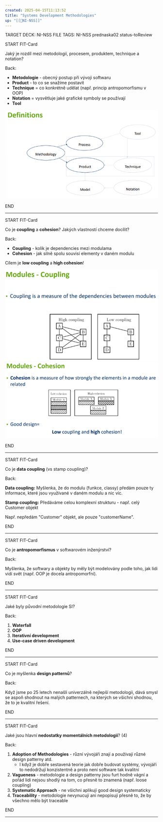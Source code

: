 ```yaml
---
created: 2025-04-15T11:13:52
title: "Systems Development Methodologies"
up: "[[📖NI-NSS]]"
---
```


TARGET DECK: NI-NSS
FILE TAGS: NI-NSS prednaska02 status-toReview


START
FIT-Card

Jaký je rozdíl mezi metodologií, procesem, produktem, technique a notation?

Back:

- **Metodologie** - obecný postup při vývoji softwaru
- **Product** - to co se snažíme postavit
- **Technique** = co konkrétně udělat (např. princip antropomorfismu v OOP)
- **Notation** = vysvětluje jaké grafické symboly se používají
- **Tool**

<!-- DetailInfoStart -->
![](../../../Assets/Pasted%20image%2020250415112313.png)
<!-- DetailInfoEnd -->
<!--ID: 1746599654286-->
END

---


START
FIT-Card

Co je **coupling** a **cohesion**? Jakých vlastností chceme docílit?

Back:

- **Coupling** - kolik je dependencies mezi modulama
- **Cohesion** - jak silně spolu souvisí elementy v daném modulu

Cílem je **low coupling** a **high cohesion**!

<!-- DetailInfoStart -->
![](../../../Assets/Pasted%20image%2020250415114505.png)
![](../../../Assets/Pasted%20image%2020250415114511.png)
<!-- DetailInfoEnd -->
<!--ID: 1746599654293-->
END

---


START
FIT-Card

Co je **data coupling** (vs stamp coupling)?

Back:

**Data coupling:**
Myšlenka, že do modulu (funkce, classy) předám pouze ty informace, které jsou využívané v daném modulu a nic víc.

**Stamp coupling:**
Předáváme celou komplexní strukturu - např. celý Customer objekt

Např. nepředám "Customer" objekt, ale pouze "customerName".
<!--ID: 1746599654300-->
END

---


START
FIT-Card

Co je **antropomorfismus** v softwarovém inženýrství?

Back:

Myšlenka, že softwary a objekty by měly být modelovány podle toho, jak lidi vidí svět (např. OOP je docela antropomorfní).
<!--ID: 1746599654307-->
END

---


START
FIT-Card

Jaké byly původní metodologie SI?

Back:

1. **Waterfall**
2. **OOP**
3. **Iterativní development**
4. **Use-case driven development**
<!--ID: 1746599654313-->
END

---


START
FIT-Card

Co je myšlenka **design patternů**?

Back:

Když jsme po 25 letech nenašli univerzálně nejlepší metodologii, dává smysl se aspoň shodnout na malých patternech, na kterých se všichni shodnou, že to je kvalitní řešení.
<!--ID: 1746599654319-->
END

---


START
FIT-Card

Jaké jsou hlavní **nedostatky momentálních metodologií**? (4)

Back:

1. **Adoption of Methodologies** - různí vývojáři znají a používají různé design patterny atd.
	- I když je dobře sestavená teorie jak dobře budovat systémy, vývojáři to nedodržují konzistentně a proto není software tak kvalitní
2. **Vagueness** - metodologie a design patterny jsou furt hodně vágní a pořád lidi nejsou shodlý na tom, co přesně to znamená (např. loose coupling)
3. **Systematic Approach** - ne všichni aplikují good design systematicky
4. **Traceability** - metodologie nevynucují ani nepopisují přesně to, že by všechno mělo být traceable
<!--ID: 1746599654328-->
END

---

